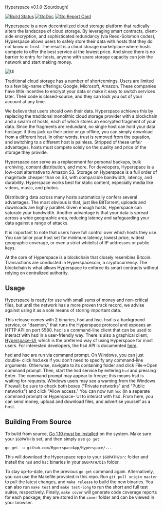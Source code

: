 Hyperspace v0.1.0 (Sourdough)

[![Build Status](https://travis-ci.org/HyperspaceApp/Hyperspace.svg?branch=master)](https://travis-ci.org/HyperspaceApp/Hyperspace)
[![GoDoc](https://godoc.org/github.com/HyperspaceApp/Hyperspace?status.svg)](https://godoc.org/github.com/HyperspaceApp/Hyperspace)
[![Go Report Card](https://goreportcard.com/badge/github.com/HyperspaceApp/Hyperspace)](https://goreportcard.com/report/github.com/HyperspaceApp/Hyperspace)

Hyperspace is a new decentralized cloud storage platform that radically alters the
landscape of cloud storage. By leveraging smart contracts, client-side
encryption, and sophisticated redundancy (via Reed-Solomon codes), Hyperspace allows
users to safely store their data with hosts that they do not know or trust.
The result is a cloud storage marketplace where hosts compete to offer the
best service at the lowest price. And since there is no barrier to entry for
hosts, anyone with spare storage capacity can join the network and start
making money.

![UI](https://imgur.com/a/V9yvjJg)

Traditional cloud storage has a number of shortcomings. Users are limited to a
few big-name offerings: Google, Microsoft, Amazon. These companies have little
incentive to encrypt your data or make it easy to switch services later. Their
code is closed-source, and they can lock you out of your account at any time.

We believe that users should own their data. Hyperspace achieves this by replacing
the traditional monolithic cloud storage provider with a blockchain and a
swarm of hosts, each of which stores an encrypted fragment of your data. Since
the fragments are redundant, no single host can hold your data hostage: if
they jack up their price or go offline, you can simply download from a
different host. In other words, trust is removed from the equation, and
switching to a different host is painless. Stripped of these unfair
advantages, hosts must compete solely on the quality and price of the storage
they provide.

Hyperspace can serve as a replacement for personal backups, bulk archiving, content
distribution, and more. For developers, Hyperspace is a low-cost alternative to
Amazon S3. Storage on Hyperspace is a full order of magnitude cheaper than on S3,
with comparable bandwidth, latency, and durability. Hyperspace works best for static
content, especially media like videos, music, and photos.

Distributing data across many hosts automatically confers several advantages.
The most obvious is that, just like BitTorrent, uploads and downloads are
highly parallel. Given enough hosts, Hyperspace can saturate your bandwidth. Another
advantage is that your data is spread across a wide geographic area, reducing
latency and safeguarding your data against a range of attacks.

It is important to note that users have full control over which hosts they
use. You can tailor your host set for minimum latency, lowest price, widest
geographic coverage, or even a strict whitelist of IP addresses or public
keys.

At the core of Hyperspace is a blockchain that closely resembles Bitcoin.
Transactions are conducted in Hyperspacecoin, a cryptocurrency. The blockchain is
what allows Hyperspace to enforce its smart contracts without relying on centralized
authority.

Usage
-----

Hyperspace is ready for use with small sums of money and non-critical files, but
until the network has a more proven track record, we advise against using it
as a sole means of storing important data.

This release comes with 2 binaries, hsd and hsc. hsd is a background
service, or "daemon," that runs the Hyperspace protocol and exposes an HTTP API on
port 5580. hsc is a command-line client that can be used to interact with
hsd in a user-friendly way. There is also a graphical client, [Hyperspace-UI](https://github.com/HyperspaceApp/Hyperspace-UI), which
is the preferred way of using Hyperspace for most users. For interested developers,
the hsd API is documented [here](doc/API.md).

hsd and hsc are run via command prompt. On Windows, you can just double-
click hsd.exe if you don't need to specify any command-line arguments.
Otherwise, navigate to its containing folder and click File->Open command
prompt. Then, start the hsd service by entering `hsd` and pressing Enter.
The command prompt may appear to freeze; this means hsd is waiting for
requests. Windows users may see a warning from the Windows Firewall; be sure
to check both boxes ("Private networks" and "Public networks") and click
"Allow access." You can now run `hsc` (in a separate command prompt) or Hyperspace-
UI to interact with hsd. From here, you can send money, upload and download
files, and advertise yourself as a host.

Building From Source
--------------------

To build from source, [Go 1.10 must be installed](https://golang.org/doc/install)
on the system. Make sure your `$GOPATH` is set, and then simply use `go get`:

```
go get -u github.com/HyperspaceApp/Hyperspace/...
```

This will download the Hyperspace repo to your `$GOPATH/src` folder and install the
`hsd` and `hsc` binaries in your `$GOPATH/bin` folder.

To stay up-to-date, run the previous `go get` command again. Alternatively, you
can use the Makefile provided in this repo. Run `git pull origin master` to
pull the latest changes, and `make release` to build the new binaries. You
can also run `make test` and `make test-long` to run the short and full test
suites, respectively. Finally, `make cover` will generate code coverage reports
for each package; they are stored in the `cover` folder and can be viewed in
your browser.
